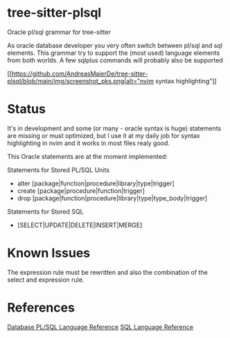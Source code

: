 # tree-sitter-plsql
Oracle pl/sql grammar for tree-sitter

As oracle database developer you very often switch between pl/sql and sql elements. This grammar try to support the (most used) language elements from both worlds.
A few sqlplus commands will probably also be supported


[[https://github.com/AndreasMaierDe/tree-sitter-plsql/blob/main/img/screenshot_pks.png|alt="nvim syntax highlighting"]]

# Status
It's in development and some (or many - oracle syntax is huge) statements are missing or must optimized, but I use it at my daily job for syntax highlighting in nvim and it works in most files realy good.

This Oracle statements are at the moment implemented:

Statements for Stored PL/SQL Units
- alter [package|function|procedure|library|type|trigger]
- create [package|procedure|function|trigger]
- drop [package|function|procedure|library|type|type_body|trigger]

Statements for Stored SQL
- [SELECT|UPDATE|DELETE|INSERT|MERGE]

# Known Issues
The expression rule must be rewritten and also the combination of the select and expression rule.

# References
[Database PL/SQL Language Reference](https://docs.oracle.com/en/database/oracle/oracle-database/21/lnpls/index.html)
[SQL Language Reference](https://docs.oracle.com/en/database/oracle/oracle-database/21/lnpls/index.html)
